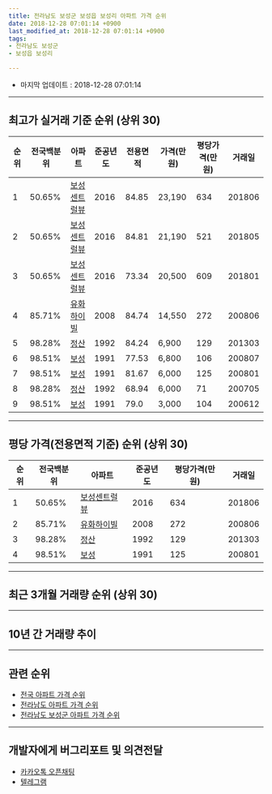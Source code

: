 ```yaml
---
title: 전라남도 보성군 보성읍 보성리 아파트 가격 순위
date: 2018-12-28 07:01:14 +0900
last_modified_at: 2018-12-28 07:01:14 +0900
tags:
- 전라남도 보성군
- 보성읍 보성리

---
```


* 마지막 업데이트 : 2018-12-28 07:01:14

---

## 최고가 실거래 기준 순위 (상위 30)


|순위|전국백분위|아파트|준공년도|전용면적|가격(만원)|평당가격(만원)|거래일|
|---|---|---|---|---|---|---|---|
|1|50.65%|[보성센트럴뷰](https://search.naver.com/search.naver?query=%EC%A0%84%EB%9D%BC%EB%82%A8%EB%8F%84+%EB%B3%B4%EC%84%B1%EA%B5%B0+%EB%B3%B4%EC%84%B1%EC%9D%8D+%EB%B3%B4%EC%84%B1%EB%A6%AC+%EB%B3%B4%EC%84%B1%EC%84%BC%ED%8A%B8%EB%9F%B4%EB%B7%B0)|2016|84.85|23,190|634|201806|
|2|50.65%|[보성센트럴뷰](https://search.naver.com/search.naver?query=%EC%A0%84%EB%9D%BC%EB%82%A8%EB%8F%84+%EB%B3%B4%EC%84%B1%EA%B5%B0+%EB%B3%B4%EC%84%B1%EC%9D%8D+%EB%B3%B4%EC%84%B1%EB%A6%AC+%EB%B3%B4%EC%84%B1%EC%84%BC%ED%8A%B8%EB%9F%B4%EB%B7%B0)|2016|84.81|21,190|521|201805|
|3|50.65%|[보성센트럴뷰](https://search.naver.com/search.naver?query=%EC%A0%84%EB%9D%BC%EB%82%A8%EB%8F%84+%EB%B3%B4%EC%84%B1%EA%B5%B0+%EB%B3%B4%EC%84%B1%EC%9D%8D+%EB%B3%B4%EC%84%B1%EB%A6%AC+%EB%B3%B4%EC%84%B1%EC%84%BC%ED%8A%B8%EB%9F%B4%EB%B7%B0)|2016|73.34|20,500|609|201801|
|4|85.71%|[유화하이빌](https://search.naver.com/search.naver?query=%EC%A0%84%EB%9D%BC%EB%82%A8%EB%8F%84+%EB%B3%B4%EC%84%B1%EA%B5%B0+%EB%B3%B4%EC%84%B1%EC%9D%8D+%EB%B3%B4%EC%84%B1%EB%A6%AC+%EC%9C%A0%ED%99%94%ED%95%98%EC%9D%B4%EB%B9%8C)|2008|84.74|14,550|272|200806|
|5|98.28%|[정산](https://search.naver.com/search.naver?query=%EC%A0%84%EB%9D%BC%EB%82%A8%EB%8F%84+%EB%B3%B4%EC%84%B1%EA%B5%B0+%EB%B3%B4%EC%84%B1%EC%9D%8D+%EB%B3%B4%EC%84%B1%EB%A6%AC+%EC%A0%95%EC%82%B0)|1992|84.24|6,900|129|201303|
|6|98.51%|[보성](https://search.naver.com/search.naver?query=%EC%A0%84%EB%9D%BC%EB%82%A8%EB%8F%84+%EB%B3%B4%EC%84%B1%EA%B5%B0+%EB%B3%B4%EC%84%B1%EC%9D%8D+%EB%B3%B4%EC%84%B1%EB%A6%AC+%EB%B3%B4%EC%84%B1)|1991|77.53|6,800|106|200807|
|7|98.51%|[보성](https://search.naver.com/search.naver?query=%EC%A0%84%EB%9D%BC%EB%82%A8%EB%8F%84+%EB%B3%B4%EC%84%B1%EA%B5%B0+%EB%B3%B4%EC%84%B1%EC%9D%8D+%EB%B3%B4%EC%84%B1%EB%A6%AC+%EB%B3%B4%EC%84%B1)|1991|81.67|6,000|125|200801|
|8|98.28%|[정산](https://search.naver.com/search.naver?query=%EC%A0%84%EB%9D%BC%EB%82%A8%EB%8F%84+%EB%B3%B4%EC%84%B1%EA%B5%B0+%EB%B3%B4%EC%84%B1%EC%9D%8D+%EB%B3%B4%EC%84%B1%EB%A6%AC+%EC%A0%95%EC%82%B0)|1992|68.94|6,000|71|200705|
|9|98.51%|[보성](https://search.naver.com/search.naver?query=%EC%A0%84%EB%9D%BC%EB%82%A8%EB%8F%84+%EB%B3%B4%EC%84%B1%EA%B5%B0+%EB%B3%B4%EC%84%B1%EC%9D%8D+%EB%B3%B4%EC%84%B1%EB%A6%AC+%EB%B3%B4%EC%84%B1)|1991|79.0|3,000|104|200612|


---

## 평당 가격(전용면적 기준) 순위 (상위 30)


|순위|전국백분위|아파트|준공년도|평당가격(만원)|거래일|
|---|---|---|---|---|---|
|1|50.65%|[보성센트럴뷰](https://search.naver.com/search.naver?query=%EC%A0%84%EB%9D%BC%EB%82%A8%EB%8F%84+%EB%B3%B4%EC%84%B1%EA%B5%B0+%EB%B3%B4%EC%84%B1%EC%9D%8D+%EB%B3%B4%EC%84%B1%EB%A6%AC+%EB%B3%B4%EC%84%B1%EC%84%BC%ED%8A%B8%EB%9F%B4%EB%B7%B0)|2016|634|201806|
|2|85.71%|[유화하이빌](https://search.naver.com/search.naver?query=%EC%A0%84%EB%9D%BC%EB%82%A8%EB%8F%84+%EB%B3%B4%EC%84%B1%EA%B5%B0+%EB%B3%B4%EC%84%B1%EC%9D%8D+%EB%B3%B4%EC%84%B1%EB%A6%AC+%EC%9C%A0%ED%99%94%ED%95%98%EC%9D%B4%EB%B9%8C)|2008|272|200806|
|3|98.28%|[정산](https://search.naver.com/search.naver?query=%EC%A0%84%EB%9D%BC%EB%82%A8%EB%8F%84+%EB%B3%B4%EC%84%B1%EA%B5%B0+%EB%B3%B4%EC%84%B1%EC%9D%8D+%EB%B3%B4%EC%84%B1%EB%A6%AC+%EC%A0%95%EC%82%B0)|1992|129|201303|
|4|98.51%|[보성](https://search.naver.com/search.naver?query=%EC%A0%84%EB%9D%BC%EB%82%A8%EB%8F%84+%EB%B3%B4%EC%84%B1%EA%B5%B0+%EB%B3%B4%EC%84%B1%EC%9D%8D+%EB%B3%B4%EC%84%B1%EB%A6%AC+%EB%B3%B4%EC%84%B1)|1991|125|200801|


---

## 최근 3개월 거래량 순위 (상위 30)


<div style="width:100%;">
    <canvas id="deal_count_ranking" height="250"></canvas>
</div>


<script>
new Chart(document.getElementById("deal_count_ranking"), {
    type: 'horizontalBar',
    data: {
        labels: ['보성센트럴뷰', '보성', '정산'],
        datasets: [{
            label: '실거래 수',
            data: [3, 1, 1],
            borderColor: "rgba(255, 0, 128, 1)",
            backgroundColor: "rgba(255, 0, 128, 0.5)",
            fill: false,
        }]
    },
    options: {
        responsive: true,
        title: {
            display: true,
            text: '최근 3개월 거래량 순위'
        },
        tooltips: {
            mode: 'index',
            intersect: false,
            callbacks: {
                title: function(tooltipItems, data) {
                    return "실거래 수:";
                },
                label: function(tooltipItem, data) {
                    return data.labels[tooltipItem.index] + ": " + tooltipItem.xLabel;
                }
            }
        },
        hover: {
            mode: 'nearest',
            intersect: true
        },
        scales: {
            xAxes: [{
                display: true,
                scaleLabel: {
                    display: true,
                    labelString: '실거래 수'
                },
                ticks: {
                    suggestedMin: 0,
                }
            }],
            yAxes: [{
                display: true,
                ticks: {
                    autoSkip: false,
                    callback: function(value, index, values) {
                        if (value.length > 15)
                            return value.substr(0, 13) + "...";
                        else
                            return value;
                    }
                },
                scaleLabel: {
                    display: false,
                }
            }]
        }
    }
});

</script>


---

## 10년 간 거래량 추이


<div style="width:100%;">
    <canvas id="deal_progress" height="250"></canvas>
</div>

<script>
new Chart(document.getElementById("deal_progress"), {
    type: 'line',
    data: {
        labels: ['200812','200901','200902','200903','200904','200905','200906','200907','200908','200909','200910','200911','200912','201001','201002','201003','201004','201005','201006','201007','201008','201009','201010','201011','201012','201101','201102','201103','201104','201105','201106','201107','201108','201109','201110','201111','201112','201201','201202','201203','201204','201205','201206','201207','201208','201209','201210','201211','201212','201301','201302','201303','201304','201305','201306','201307','201308','201309','201310','201311','201312','201401','201402','201403','201404','201405','201406','201407','201408','201409','201410','201411','201412','201501','201502','201503','201504','201505','201506','201507','201508','201509','201510','201511','201512','201601','201602','201603','201604','201605','201606','201607','201608','201609','201610','201611','201612','201701','201702','201703','201704','201705','201706','201707','201708','201709','201710','201711','201712','201801','201802','201803','201804','201805','201806','201807','201808','201809','201810','201811','201812'],
        datasets: [{
            label: '실거래 수',
            pointRadius: 1,
            data: [1, 1, 0, 0, 1, 0, 0, 1, 0, 1, 0, 2, 2, 0, 2, 0, 0, 0, 1, 0, 1, 0, 0, 1, 1, 2, 0, 2, 0, 0, 2, 1, 2, 1, 0, 0, 1, 0, 0, 1, 1, 1, 1, 1, 1, 1, 1, 1, 0, 0, 1, 2, 0, 0, 5, 0, 1, 1, 1, 0, 0, 0, 0, 0, 0, 0, 0, 0, 2, 0, 2, 2, 0, 0, 0, 0, 0, 1, 1, 0, 1, 0, 0, 0, 0, 0, 0, 1, 0, 2, 1, 0, 1, 1, 0, 0, 0, 4, 18, 10, 2, 4, 2, 8, 3, 7, 2, 3, 2, 3, 3, 5, 7, 6, 3, 0, 1, 4, 2, 2, 1],
            borderColor: "rgba(255, 201, 14, 1)",
            backgroundColor: "rgba(255, 201, 14, 0.5)",
            fill: true,
        }]
    },
    options: {
        responsive: true,
        title: {
            display: true,
            text: '10년간 거래량 추이'
        },
        tooltips: {
            mode: 'index',
            intersect: false,
        },
        hover: {
            mode: 'nearest',
            intersect: true
        },
        scales: {
            xAxes: [{
                display: true,
                scaleLabel: {
                    display: true,
                    labelString: '년/월'
                }
            }],
            yAxes: [{
                display: true,
                ticks: {
                    suggestedMin: 0,
                },
                scaleLabel: {
                    display: true,
                    labelString: '실거래 수'
                }
            }]
        }
    }
});

</script>


---

## 관련 순위

- [전국 아파트 가격 순위](https://inasie.github.io/apt-ranking/전국)
- [전라남도 아파트 가격 순위](https://inasie.github.io/apt-ranking/전라남도)
- [전라남도 보성군 아파트 가격 순위](https://inasie.github.io/apt-ranking/전라남도-보성군)


---

## 개발자에게 버그리포트 및 의견전달

- [카카오톡 오픈채팅](https://open.kakao.com/o/gLJUAP4)
- [텔레그램](https://t.me/inasie)

